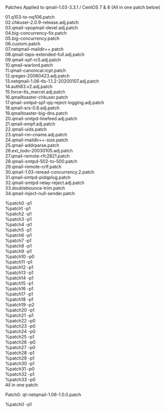 Patches Applied to qmail-1.03-3.3.1 / CentOS 7 & 8 (All in one patch below)<br>

01.q103-to-nq106.patch<br>
02.chkuser-2.0.9-release.adj.patch<br>
03.qmail-vpopmail-devel.adj.patch<br>
04.big-concurrency-fix.patch<br>
05.big-concurrency.patch<br>
06.custom.patch<br>
07.netqmail-maildir++.patch<br>
08.qmail-taps-extended-full.adj.patch<br>
09.qmail-spf-rc5.adj.patch<br>
10.qmail-warlord.patch<br>
11.qmail-canonical.rcpt.patch<br>
12.qregex-20060423.adj.patch<br>
13.netqmail-1.06-tls-1.1.2-20200107.adj.patch<br>
14.auth83.v2.adj.patch<br>
15.force-tls_marcel.adj.patch<br>
16.qmailtoaster-chkuser.patch<br>
17.qmail-smtpd-spf-qq-reject-logging.adj.patch<br>
18.qmail-srs-0.8.adj.patch<br>
19.qmailtoaster-big-dns.patch<br>
20.qmail-smtpd-linefeed.adj.patch<br>
21.qmail-empf.adj.patch<br>
22.qmail-uids.patch<br>
23.qmail-rm-cname.adj.patch<br>
24.qmail-maildir++-size.patch<br>
25.qmail-addrparse.patch<br>
26.ext_todo-20030105.adj.patch<br>
27.qmail-remote-rfc2821.patch<br>
28.qmail-smtpd-502-to-500.patch<br>
29.qmail-remote-crlf.patch<br>
30.qmail-1.03-reread-concurrency.2.patch<br>
31.qmail-smtpd-pidqplog.patch<br>
32.qmail-smtpd-relay-reject.adj.patch<br>
33.doublebounce-trim.patch <br>
34.qmail-inject-null-sender.patch<br>

%patch0 -p1<br>
%patch1 -p1<br>
%patch2 -p1<br>
%patch3 -p1<br>
%patch4 -p1<br>
%patch5 -p1<br>
%patch6 -p1<br>
%patch7 -p1<br>
%patch8 -p1<br>
%patch9 -p1<br>
%patch10 -p0<br>
%patch11 -p1<br>
%patch12 -p1<br>
%patch13 -p1<br>
%patch14 -p1<br>
%patch15 -p1<br>
%patch16 -p1<br>
%patch17 -p1<br>
%patch18 -p1<br>
%patch19 -p2<br>
%patch20 -p1<br>
%patch21 -p1<br>
%patch22 -p0<br>
%patch23 -p0<br>
%patch24 -p0<br>
%patch25 -p1<br>
%patch26 -p0<br>
%patch27 -p0<br>
%patch28 -p1<br>
%patch29 -p1<br>
%patch30 -p1<br>
%patch31 -p0<br>
%patch32 -p1<br>
%patch33 -p0<br>
All in one patch:

Patch0: qt-netqmail-1.06-1.0.0.patch

%patch0 -p1
